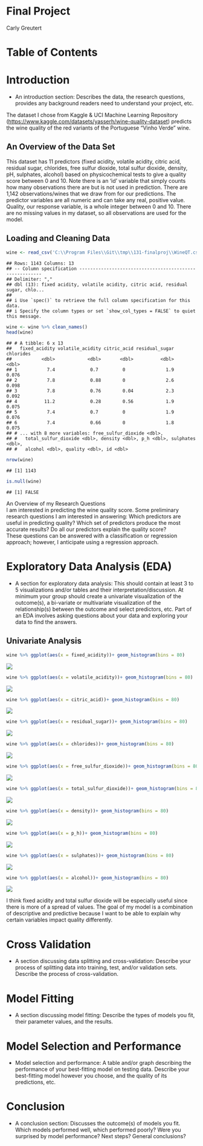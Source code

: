 Final Project
================
Carly Greutert

# Table of Contents

# Introduction

-   An introduction section: Describes the data, the research questions,
    provides any background readers need to understand your project,
    etc.

The dataset I chose from Kaggle & UCI Machine Learning Repository
(<https://www.kaggle.com/datasets/yasserh/wine-quality-dataset>)
predicts the wine quality of the red variants of the Portuguese “Vinho
Verde” wine.

## An Overview of the Data Set

This dataset has 11 predictors (fixed acidity, volatile acidity, citric
acid, residual sugar, chlorides, free sulfur dioxide, total sulfur
dioxide, density, pH, sulphates, alcohol) based on physicochemical tests
to give a quality score between 0 and 10. Note there is an ‘id’ variable
that simply counts how many observations there are but is not used in
prediction. There are 1,142 observations/wines that we draw from for our
predictions. The predictor variables are all numeric and can take any
real, positive value. Quality, our response variable, is a whole integer
between 0 and 10. There are no missing values in my dataset, so all
observations are used for the model.

## Loading and Cleaning Data

``` r
wine <- read_csv('C:\\Program Files\\Git\\tmp\\131-finalproj\\WineQT.csv')
```

    ## Rows: 1143 Columns: 13
    ## -- Column specification --------------------------------------------------------
    ## Delimiter: ","
    ## dbl (13): fixed acidity, volatile acidity, citric acid, residual sugar, chlo...
    ## 
    ## i Use `spec()` to retrieve the full column specification for this data.
    ## i Specify the column types or set `show_col_types = FALSE` to quiet this message.

``` r
wine <- wine %>% clean_names()
head(wine)
```

    ## # A tibble: 6 x 13
    ##   fixed_acidity volatile_acidity citric_acid residual_sugar chlorides
    ##           <dbl>            <dbl>       <dbl>          <dbl>     <dbl>
    ## 1           7.4             0.7         0               1.9     0.076
    ## 2           7.8             0.88        0               2.6     0.098
    ## 3           7.8             0.76        0.04            2.3     0.092
    ## 4          11.2             0.28        0.56            1.9     0.075
    ## 5           7.4             0.7         0               1.9     0.076
    ## 6           7.4             0.66        0               1.8     0.075
    ## # ... with 8 more variables: free_sulfur_dioxide <dbl>,
    ## #   total_sulfur_dioxide <dbl>, density <dbl>, p_h <dbl>, sulphates <dbl>,
    ## #   alcohol <dbl>, quality <dbl>, id <dbl>

``` r
nrow(wine)
```

    ## [1] 1143

``` r
is.null(wine)
```

    ## [1] FALSE

An Overview of my Research Questions  
I am interested in predicting the wine quality score. Some preliminary
research questions I am interested in answering: Which predictors are
useful in predicting quality? Which set of predictors produce the most
accurate results? Do all our predictors explain the quality score?  
These questions can be answered with a classification or regression
approach; however, I anticipate using a regression approach.

# Exploratory Data Analysis (EDA)

-   A section for exploratory data analysis: This should contain at
    least 3 to 5 visualizations and/or tables and their
    interpretation/discussion. At minimum your group should create a
    univariate visualization of the outcome(s), a bi-variate or
    multivariate visualization of the relationship(s) between the
    outcome and select predictors, etc. Part of an EDA involves asking
    questions about your data and exploring your data to find the
    answers.

## Univariate Analysis

``` r
wine %>% ggplot(aes(x = fixed_acidity))+ geom_histogram(bins = 80)
```

![](data-memo_files/figure-gfm/unnamed-chunk-3-1.png)<!-- -->

``` r
wine %>% ggplot(aes(x = volatile_acidity))+ geom_histogram(bins = 80)
```

![](data-memo_files/figure-gfm/unnamed-chunk-3-2.png)<!-- -->

``` r
wine %>% ggplot(aes(x = citric_acid))+ geom_histogram(bins = 80)
```

![](data-memo_files/figure-gfm/unnamed-chunk-3-3.png)<!-- -->

``` r
wine %>% ggplot(aes(x = residual_sugar))+ geom_histogram(bins = 80)
```

![](data-memo_files/figure-gfm/unnamed-chunk-3-4.png)<!-- -->

``` r
wine %>% ggplot(aes(x = chlorides))+ geom_histogram(bins = 80)
```

![](data-memo_files/figure-gfm/unnamed-chunk-3-5.png)<!-- -->

``` r
wine %>% ggplot(aes(x = free_sulfur_dioxide))+ geom_histogram(bins = 80)
```

![](data-memo_files/figure-gfm/unnamed-chunk-3-6.png)<!-- -->

``` r
wine %>% ggplot(aes(x = total_sulfur_dioxide))+ geom_histogram(bins = 80)
```

![](data-memo_files/figure-gfm/unnamed-chunk-3-7.png)<!-- -->

``` r
wine %>% ggplot(aes(x = density))+ geom_histogram(bins = 80)
```

![](data-memo_files/figure-gfm/unnamed-chunk-3-8.png)<!-- -->

``` r
wine %>% ggplot(aes(x = p_h))+ geom_histogram(bins = 80)
```

![](data-memo_files/figure-gfm/unnamed-chunk-3-9.png)<!-- -->

``` r
wine %>% ggplot(aes(x = sulphates))+ geom_histogram(bins = 80)
```

![](data-memo_files/figure-gfm/unnamed-chunk-3-10.png)<!-- -->

``` r
wine %>% ggplot(aes(x = alcohol))+ geom_histogram(bins = 80)
```

![](data-memo_files/figure-gfm/unnamed-chunk-3-11.png)<!-- -->

I think fixed acidity and total sulfur dioxide will be especially useful
since there is more of a spread of values. The goal of my model is a
combination of descriptive and predictive because I want to be able to
explain why certain variables impact quality differently.

# Cross Validation

-   A section discussing data splitting and cross-validation: Describe
    your process of splitting data into training, test, and/or
    validation sets. Describe the process of cross-validation.

# Model Fitting

-   A section discussing model fitting: Describe the types of models you
    fit, their parameter values, and the results.

# Model Selection and Performance

-   Model selection and performance: A table and/or graph describing the
    performance of your best-fitting model on testing data. Describe
    your best-fitting model however you choose, and the quality of its
    predictions, etc.

# Conclusion

-   A conclusion section: Discusses the outcome(s) of models you fit.
    Which models performed well, which performed poorly? Were you
    surprised by model performance? Next steps? General conclusions?
